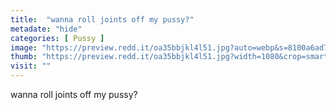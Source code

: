 ```yaml
---
title:  "wanna roll joints off my pussy?"
metadate: "hide"
categories: [ Pussy ]
image: "https://preview.redd.it/oa35bbjkl4l51.jpg?auto=webp&s=8100a6ad731d52d4d52a0eeaaf4d271f735d0b1c"
thumb: "https://preview.redd.it/oa35bbjkl4l51.jpg?width=1080&crop=smart&auto=webp&s=e670f21125c36e67460ef3a0778d8ac6dcba50ce"
visit: ""
---
```

wanna roll joints off my pussy?
